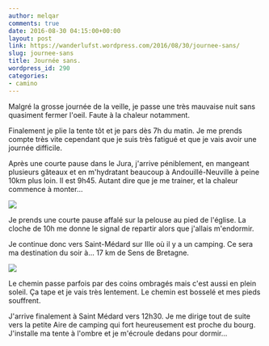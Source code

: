 ```yaml
---
author: melqar
comments: true
date: 2016-08-30 04:15:00+00:00
layout: post
link: https://wanderlufst.wordpress.com/2016/08/30/journee-sans/
slug: journee-sans
title: Journée sans.
wordpress_id: 290
categories:
- camino
---
```


Malgré la grosse journée de la veille, je passe une très mauvaise nuit sans quasiment fermer l'oeil. Faute à la chaleur notamment.

Finalement je plie la tente tôt et je pars dès 7h du matin. Je me prends compte très vite cependant que je suis très fatigué et que je vais avoir une journée difficile.

Après une courte pause dans le Jura, j'arrive péniblement, en mangeant plusieurs gâteaux et en m'hydratant beaucoup à Andouillé-Neuville à peine 10km plus loin. Il est 9h45. Autant dire que je me trainer, et la chaleur commence à monter...

[![](http://wanderlufst.files.wordpress.com/2016/08/wp-image-1516313858jpg.jpg)](http://wanderlufst.files.wordpress.com/2016/08/wp-image-1516313858jpg.jpg)

Je prends une courte pause affalé sur la pelouse au pied de l'église. La cloche de 10h me donne le signal de repartir alors que j'allais m'endormir.

Je continue donc vers Saint-Médard sur Ille où il y a un camping. Ce sera ma destination du soir à... 17 km de Sens de Bretagne.

[![](http://wanderlufst.files.wordpress.com/2016/08/wp-image-585430213jpg.jpg)](http://wanderlufst.files.wordpress.com/2016/08/wp-image-585430213jpg.jpg)

Le chemin passe parfois par des coins ombragés mais c'est aussi en plein soleil. Ça tape et je vais très lentement. Le chemin est bosselé et mes pieds souffrent.

J'arrive finalement à Saint Médard vers 12h30. Je me dirige tout de suite vers la petite Aire de camping qui fort heureusement est proche du bourg. J'installe ma tente à l'ombre et je m'écroule dedans pour dormir...
